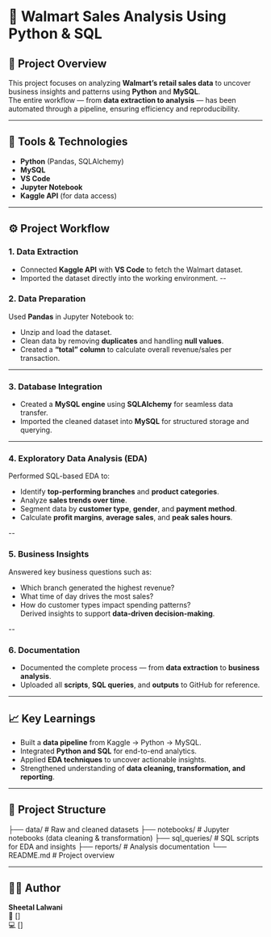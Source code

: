 # 🛒 Walmart Sales Analysis Using Python & SQL

## 📌 Project Overview
This project focuses on analyzing **Walmart’s retail sales data** to uncover business insights and patterns using **Python** and **MySQL**.  
The entire workflow — from **data extraction to analysis** — has been automated through a pipeline, ensuring efficiency and reproducibility.

---

## 🧰 Tools & Technologies
- **Python** (Pandas, SQLAlchemy)  
- **MySQL**  
- **VS Code**  
- **Jupyter Notebook**  
- **Kaggle API** (for data access)

---

## ⚙️ Project Workflow

### 1. Data Extraction
- Connected **Kaggle API** with **VS Code** to fetch the Walmart dataset.  
- Imported the dataset directly into the working environment.
 --

### 2. Data Preparation
Used **Pandas** in Jupyter Notebook to:  
- Unzip and load the dataset.  
- Clean data by removing **duplicates** and handling **null values**.  
- Created a **“total” column** to calculate overall revenue/sales per transaction.

- --

### 3. Database Integration
- Created a **MySQL engine** using **SQLAlchemy** for seamless data transfer.  
- Imported the cleaned dataset into **MySQL** for structured storage and querying.
- --

### 4. Exploratory Data Analysis (EDA)
Performed SQL-based EDA to:  
- Identify **top-performing branches** and **product categories**.  
- Analyze **sales trends over time**.  
- Segment data by **customer type**, **gender**, and **payment method**.  
- Calculate **profit margins**, **average sales**, and **peak sales hours**.  

--
### 5. Business Insights
Answered key business questions such as:  
- Which branch generated the highest revenue?  
- What time of day drives the most sales?  
- How do customer types impact spending patterns?  
Derived insights to support **data-driven decision-making**.

--
### 6. Documentation
- Documented the complete process — from **data extraction** to **business analysis**.  
- Uploaded all **scripts**, **SQL queries**, and **outputs** to GitHub for reference.  

---

## 📈 Key Learnings
- Built a **data pipeline** from Kaggle → Python → MySQL.  
- Integrated **Python and SQL** for end-to-end analytics.  
- Applied **EDA techniques** to uncover actionable insights.  
- Strengthened understanding of **data cleaning, transformation, and reporting**.  

---

## 📂 Project Structure
├── data/ # Raw and cleaned datasets
├── notebooks/ # Jupyter notebooks (data cleaning & transformation)
├── sql_queries/ # SQL scripts for EDA and insights
├── reports/ # Analysis documentation
└── README.md # Project overview


---

## 👩‍💻 Author
**Sheetal Lalwani**  
📧 []  
💻 []
